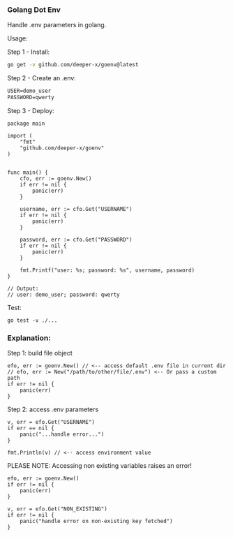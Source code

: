 ### Golang Dot Env

Handle .env parameters in golang.

Usage:

Step 1 - Install:
```sh
go get -v github.com/deeper-x/goenv@latest
```

Step 2 - Create an .env:
```txt
USER=demo_user
PASSWORD=qwerty
```

Step 3 - Deploy:
```golang
package main

import (
	"fmt"
	"github.com/deeper-x/goenv"
)


func main() {
	cfo, err := goenv.New()
	if err != nil {
		panic(err)
	}

	username, err := cfo.Get("USERNAME")
	if err != nil {
		panic(err)
	}

	password, err := cfo.Get("PASSWORD")
	if err != nil {
		panic(err)
	}

	fmt.Printf("user: %s; password: %s", username, password)
}

// Output:
// user: demo_user; password: qwerty
```

Test:
```golang
go test -v ./...
```

### Explanation:

Step 1: build file object
```golang
efo, err := goenv.New() // <-- access default .env file in current dir
// efo, err := New("/path/to/other/file/.env") <-- Or pass a custom path
if err != nil {
	panic(err)
}
```

Step 2: access .env parameters
```golang
v, err = efo.Get("USERNAME")
if err == nil {
    panic("...handle error...")
}

fmt.Println(v) // <-- access environment value
```

PLEASE NOTE: Accessing non existing variables raises an error!
```golang
efo, err := goenv.New()
if err != nil {
    panic(err)
}

v, err = efo.Get("NON_EXISTING")
if err != nil {
    panic("handle error on non-existing key fetched")
}
```

